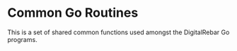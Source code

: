 # Common Go Routines

This is a set of shared common functions used amongst the DigitalRebar Go programs.

